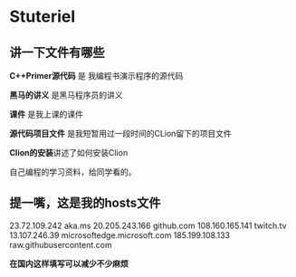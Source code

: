 # Stuteriel
## 讲一下文件有哪些

**C++Primer源代码** 是 我编程书演示程序的源代码

**黑马的讲义** 是黑马程序员的讲义

**课件** 是我上课的课件

**源代码项目文件** 是我短暂用过一段时间的CLion留下的项目文件

**Clion的安装**讲述了如何安装Clion



自己编程的学习资料，给同学看的。

## 提一嘴，这是我的hosts文件

23.72.109.242 aka.ms
20.205.243.166 github.com
108.160.165.141 twitch.tv
13.107.246.39 microsoftedge.microsoft.com
185.199.108.133 raw.githubusercontent.com

**在国内这样填写可以减少不少麻烦**